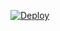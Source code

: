 [![Deploy](https://www.herokucdn.com/deploy/button.png)](https://dashboard.heroku.com/new?template=https://github.com/Todayside/xrayhight)  
